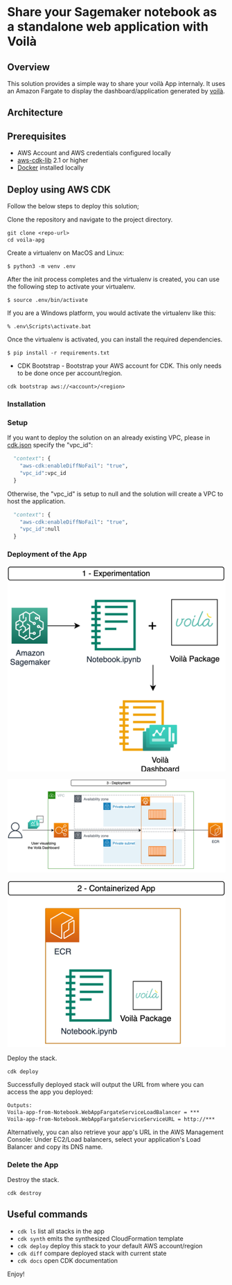 # Share your Sagemaker notebook as a standalone web application with Voilà

## Overview
This solution provides a simple way to share your voilà App internaly. It uses an Amazon Fargate to display the dashboard/application generated by [voilà](https://voila.readthedocs.io/en/stable/using.html).

## Architecture

## Prerequisites

- AWS Account and AWS credentials configured locally
- [aws-cdk-lib](https://pypi.org/project/aws-cdk-lib/) 2.1 or higher
- [Docker](https://docs.docker.com/engine/install/) installed locally

## Deploy using AWS CDK

Follow the below steps to deploy this solution;

Clone the repository and navigate to the project directory.
```shell
git clone <repo-url>
cd voila-apg
```
Create a virtualenv on MacOS and Linux:

```shell
$ python3 -m venv .env
```

After the init process completes and the virtualenv is created, you can use the following
step to activate your virtualenv.

```shell
$ source .env/bin/activate
```

If you are a Windows platform, you would activate the virtualenv like this:

```shell
% .env\Scripts\activate.bat
```

Once the virtualenv is activated, you can install the required dependencies.

```shell
$ pip install -r requirements.txt
```

* CDK Bootstrap - Bootstrap your AWS account for CDK. This only needs to be done once per account/region.
```shell
cdk bootstrap aws://<account>/<region>
```

### Installation

### Setup
If you want to deploy the solution on an already existing VPC, please in [cdk.json](cdk.json) specify the "vpc_id":

```python
  "context": {
    "aws-cdk:enableDiffNoFail": "true",
    "vpc_id":vpc_id
  }
```
Otherwise, the "vpc_id" is setup to null and the solution will create a VPC to host the application.
```python
  "context": {
    "aws-cdk:enableDiffNoFail": "true",
    "vpc_id":null
  }
```
### Deployment of the App

![Produce a Sagemaker Notebook](diagrams/experimentation.png)

![Turn it into a containerized app](diagrams/deployment.png)

![and Deploy it on AWS](diagrams/containerizedApp.png)

Deploy the stack.
```shell
cdk deploy 
```

Successfully deployed stack will output the URL from where you can access the app you deployed:
```shell
Outputs:
Voila-app-from-Notebook.WebAppFargateServiceLoadBalancer = ***
Voila-app-from-Notebook.WebAppFargateServiceServiceURL = http://***
```

Alternatively, you can also retrieve your app's URL in the AWS Management Console: Under EC2/Load balancers, select your application's Load Balancer and copy its DNS name.

### Delete the App 
Destroy the stack.
```shell
cdk destroy 
```

## Useful commands

 * `cdk ls`          list all stacks in the app
 * `cdk synth`       emits the synthesized CloudFormation template
 * `cdk deploy`      deploy this stack to your default AWS account/region
 * `cdk diff`        compare deployed stack with current state
 * `cdk docs`        open CDK documentation

Enjoy!
